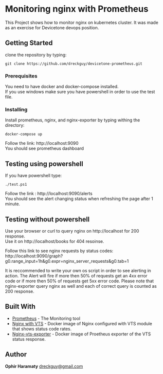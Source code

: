 # Monitoring nginx with Prometheus
This Project shows how to monitor nginx on kubernetes cluster.
It was made as an exercise for Devicetone devops position.

## Getting Started
clone the repository by typing:
```
git clone https://github.com/dreckguy/devicetone-prometheus.git
```

### Prerequisites
You need to have docker and docker-compose installed.\
If you use windows make sure you have powershell in order to use the test file.

### Installing
Install prometheus, nginx, and nginx-exporter by typing withing the directory:
```
docker-compose up
```
Follow the link: http://localhost:9090 \
You should see prometheus dashboard

## Testing using powershell

If you have powershell type:
```
./test.ps1
```
Follow the link : http://localhost:9090/alerts \
You should see the alert changing status when refreshing the page after 1 minute.

## Testing without powershell
Use your browser or curl to query nginx on http://localhost for 200 response.\
Use it on http://localhost/books for 404 resoinse.

Follow this link to see nginx requests by status codes:\
http://localhost:9090/graph?g0.range_input=1h&g0.expr=nginx_server_requests&g0.tab=1

It is reccommended to write your own os script in order to see alerting in action.
The Alert will fire if more then 50% of requests get an 4xx error code or if more then 50% of requests get 5xx error code.
Please note that nginx-exporter query nginx as well and each of correct query is counted as 200 response.

## Built With
* [Prometheus](https://prometheus.io/) - The Monitoring tool
* [Nginx with VTS](https://hub.docker.com/r/gaciaga/nginx-vts/) - Docker image of Nginx configured with VTS module that shows status code rates.
* [Nginx-vts-exporter](https://hub.docker.com/r/sophos/nginx-vts-exporter/) - Docker image of Proetheus exporter of the VTS status response.

## Author
**Ophir Haramaty** dreckguy@gmail.com
